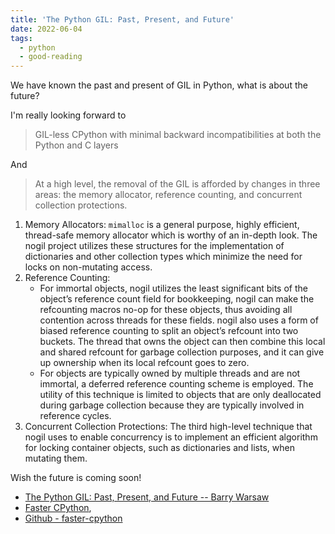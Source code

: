 ```yaml
---
title: 'The Python GIL: Past, Present, and Future'
date: 2022-06-04
tags:
  - python
  - good-reading
---
```


We have known the past and present of GIL in Python, what is about the future?

I'm really looking forward to

> GIL-less CPython with minimal backward incompatibilities at both the Python
> and C layers

And

> At a high level, the removal of the GIL is afforded by changes in three areas:
> the memory allocator, reference counting, and concurrent collection
> protections.

1. Memory Allocators: `mimalloc` is a general purpose, highly efficient,
   thread-safe memory allocator which is worthy of an in-depth look. The nogil
   project utilizes these structures for the implementation of dictionaries and
   other collection types which minimize the need for locks on non-mutating
   access.
2. Reference Counting:
   - For immortal objects, nogil utilizes the least significant bits of the
     object’s reference count field for bookkeeping, nogil can make the
     refcounting macros no-op for these objects, thus avoiding all contention
     across threads for these fields. nogil also uses a form of biased reference
     counting to split an object’s refcount into two buckets. The thread that
     owns the object can then combine this local and shared refcount for garbage
     collection purposes, and it can give up ownership when its local refcount
     goes to zero.
   - For objects are typically owned by multiple threads and are not immortal, a
     deferred reference counting scheme is employed. The utility of this
     technique is limited to objects that are only deallocated during garbage
     collection because they are typically involved in reference cycles.
3. Concurrent Collection Protections: The third high-level technique that nogil
   uses to enable concurrency is to implement an efficient algorithm for locking
   container objects, such as dictionaries and lists, when mutating them.

Wish the future is coming soon!

- [The Python GIL: Past, Present, and Future -- Barry Warsaw](https://www.backblaze.com/blog/the-python-gil-past-present-and-future/)
- [Faster CPython](https://faster-cpython.readthedocs.io),
- [Github - faster-cpython](https://github.com/faster-cpython)
